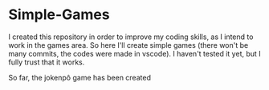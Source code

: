 # Simple-Games

I created this repository in order to improve my coding skills, as I intend to work in the games area. So here I'll create simple games (there won't be many commits, the codes were made in vscode). I haven't tested it yet, but I fully trust that it works.

So far, the jokenpô game has been created